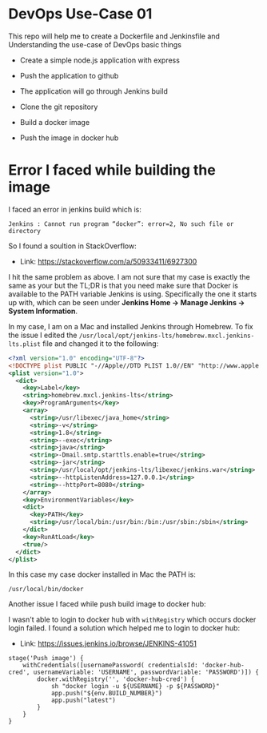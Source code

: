 # DevOps Use-Case 01

This repo will help me to create a Dockerfile and Jenkinsfile and Understanding the use-case of DevOps basic things

- Create a simple node.js application with express

- Push the application to github

- The application will go through Jenkins build

- Clone the git repository

- Build a docker image

- Push the image in docker hub

# Error I faced while building the image

I faced an error in jenkins build which is:

```
Jenkins : Cannot run program “docker”: error=2, No such file or directory
```

So I found a soultion in StackOverflow:

- Link: https://stackoverflow.com/a/50933411/6927300

I hit the same problem as above. I am not sure that my case is exactly the same as your but the TL;DR is that you need make sure that Docker is available to the PATH variable Jenkins is using. Specifically the one it starts up with, which can be seen under **Jenkins Home -> Manage Jenkins -> System Information**.

In my case, I am on a Mac and installed Jenkins through Homebrew. To fix the issue I edited the `/usr/local/opt/jenkins-lts/homebrew.mxcl.jenkins-lts.plist` file and changed it to the following:

```xml
<?xml version="1.0" encoding="UTF-8"?>
<!DOCTYPE plist PUBLIC "-//Apple//DTD PLIST 1.0//EN" "http://www.apple.com/DTDs/PropertyList-1.0.dtd">
<plist version="1.0">
  <dict>
    <key>Label</key>
    <string>homebrew.mxcl.jenkins-lts</string>
    <key>ProgramArguments</key>
    <array>
      <string>/usr/libexec/java_home</string>
      <string>-v</string>
      <string>1.8</string>
      <string>--exec</string>
      <string>java</string>
      <string>-Dmail.smtp.starttls.enable=true</string>
      <string>-jar</string>
      <string>/usr/local/opt/jenkins-lts/libexec/jenkins.war</string>
      <string>--httpListenAddress=127.0.0.1</string>
      <string>--httpPort=8080</string>
    </array>
    <key>EnvironmentVariables</key>
    <dict>
      <key>PATH</key>
      <string>/usr/local/bin:/usr/bin:/bin:/usr/sbin:/sbin</string>
    </dict>
    <key>RunAtLoad</key>
    <true/>
  </dict>
</plist>
```

In this case my case docker installed in Mac the PATH is:

```console
/usr/local/bin/docker
```

Another issue I faced while push build image to docker hub:

I wasn't able to login to docker hub with `withRegistry` which occurs docker login failed. I found a solution which helped me to login to docker hub:

- Link: https://issues.jenkins.io/browse/JENKINS-41051

```jenkinsfile
stage('Push image') {
    withCredentials([usernamePassword( credentialsId: 'docker-hub-cred', usernameVariable: 'USERNAME', passwordVariable: 'PASSWORD')]) {
        docker.withRegistry('', 'docker-hub-cred') {
            sh "docker login -u ${USERNAME} -p ${PASSWORD}"
            app.push("${env.BUILD_NUMBER}")
            app.push("latest")
        }
    }
}
```
